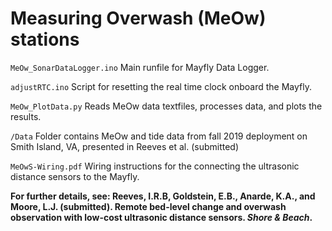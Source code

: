 # Measuring Overwash (MeOw) stations


`MeOw_SonarDataLogger.ino` Main runfile for Mayfly Data Logger.

`adjustRTC.ino` Script for resetting the real time clock onboard the Mayfly.

`MeOw_PlotData.py` Reads MeOw data textfiles, processes data, and plots the results.

`/Data` Folder contains MeOw and tide data from fall 2019 deployment on Smith Island, VA, presented in Reeves et al. (submitted)

`MeOwS-Wiring.pdf` Wiring instructions for the connecting the ultrasonic distance sensors to the Mayfly. 

__For further details, see: Reeves, I.R.B, Goldstein, E.B., Anarde, K.A., and Moore, L.J. (submitted). Remote bed-level change and overwash observation with low-cost ultrasonic distance sensors. _Shore & Beach_.__ 
